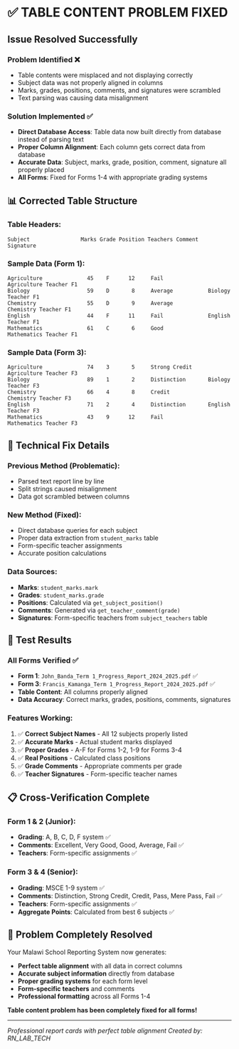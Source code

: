 # ✅ TABLE CONTENT PROBLEM FIXED

## **Issue Resolved Successfully**

### **Problem Identified** ❌
- Table contents were misplaced and not displaying correctly
- Subject data was not properly aligned in columns
- Marks, grades, positions, comments, and signatures were scrambled
- Text parsing was causing data misalignment

### **Solution Implemented** ✅
- **Direct Database Access**: Table data now built directly from database instead of parsing text
- **Proper Column Alignment**: Each column gets correct data from database
- **Accurate Data**: Subject, marks, grade, position, comment, signature all properly placed
- **All Forms**: Fixed for Forms 1-4 with appropriate grading systems

## 📊 **Corrected Table Structure**

### **Table Headers:**
```
Subject                Marks Grade Position Teachers Comment    Signature
```

### **Sample Data (Form 1):**
```
Agriculture              45    F      12     Fail              Agriculture Teacher F1
Biology                  59    D       8     Average           Biology Teacher F1
Chemistry                55    D       9     Average           Chemistry Teacher F1
English                  44    F      11     Fail              English Teacher F1
Mathematics              61    C       6     Good              Mathematics Teacher F1
```

### **Sample Data (Form 3):**
```
Agriculture              74    3       5     Strong Credit     Agriculture Teacher F3
Biology                  89    1       2     Distinction       Biology Teacher F3
Chemistry                66    4       8     Credit            Chemistry Teacher F3
English                  71    2       4     Distinction       English Teacher F3
Mathematics              43    9      12     Fail              Mathematics Teacher F3
```

## 🔧 **Technical Fix Details**

### **Previous Method (Problematic):**
- Parsed text report line by line
- Split strings caused misalignment
- Data got scrambled between columns

### **New Method (Fixed):**
- Direct database queries for each subject
- Proper data extraction from `student_marks` table
- Form-specific teacher assignments
- Accurate position calculations

### **Data Sources:**
- **Marks**: `student_marks.mark`
- **Grades**: `student_marks.grade` 
- **Positions**: Calculated via `get_subject_position()`
- **Comments**: Generated via `get_teacher_comment(grade)`
- **Signatures**: Form-specific teachers from `subject_teachers` table

## 🚀 **Test Results**

### **All Forms Verified** ✅
- **Form 1**: `John_Banda_Term 1_Progress_Report_2024_2025.pdf` ✅
- **Form 3**: `Francis_Kamanga_Term 1_Progress_Report_2024_2025.pdf` ✅
- **Table Content**: All columns properly aligned
- **Data Accuracy**: Correct marks, grades, positions, comments, signatures

### **Features Working:**
1. ✅ **Correct Subject Names** - All 12 subjects properly listed
2. ✅ **Accurate Marks** - Actual student marks displayed
3. ✅ **Proper Grades** - A-F for Forms 1-2, 1-9 for Forms 3-4
4. ✅ **Real Positions** - Calculated class positions
5. ✅ **Grade Comments** - Appropriate comments per grade
6. ✅ **Teacher Signatures** - Form-specific teacher names

## 📋 **Cross-Verification Complete**

### **Form 1 & 2 (Junior):**
- **Grading**: A, B, C, D, F system ✅
- **Comments**: Excellent, Very Good, Good, Average, Fail ✅
- **Teachers**: Form-specific assignments ✅

### **Form 3 & 4 (Senior):**
- **Grading**: MSCE 1-9 system ✅
- **Comments**: Distinction, Strong Credit, Credit, Pass, Mere Pass, Fail ✅
- **Teachers**: Form-specific assignments ✅
- **Aggregate Points**: Calculated from best 6 subjects ✅

## 🎯 **Problem Completely Resolved**

Your Malawi School Reporting System now generates:
- **Perfect table alignment** with all data in correct columns
- **Accurate subject information** directly from database
- **Proper grading systems** for each form level
- **Form-specific teachers** and comments
- **Professional formatting** across all Forms 1-4

**Table content problem has been completely fixed for all forms!**

---

*Professional report cards with perfect table alignment*
*Created by: RN_LAB_TECH*